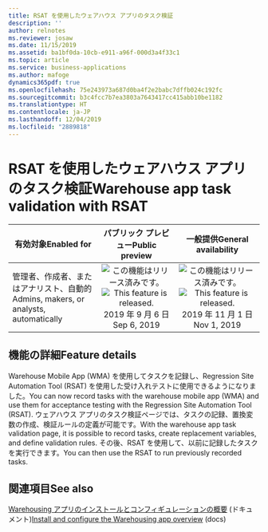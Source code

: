 ```yaml
---
title: RSAT を使用したウェアハウス アプリのタスク検証
description: ''
author: relnotes
ms.reviewer: josaw
ms.date: 11/15/2019
ms.assetid: ba1bf0da-10cb-e911-a96f-000d3a4f33c1
ms.topic: article
ms.service: business-applications
ms.author: mafoge
dynamics365pdf: true
ms.openlocfilehash: 75e243973a687d0ba4f2e2babc7dffb024c192fc
ms.sourcegitcommit: b3c4fcc7b7ea3803a7643417cc415abb10be1182
ms.translationtype: HT
ms.contentlocale: ja-JP
ms.lasthandoff: 12/04/2019
ms.locfileid: "2889818"
---
```

# <a name="warehouse-app-task-validation-with-rsat"></a><span data-ttu-id="d7430-102">RSAT を使用したウェアハウス アプリのタスク検証</span><span class="sxs-lookup"><span data-stu-id="d7430-102">Warehouse app task validation with RSAT</span></span>


| <span data-ttu-id="d7430-103">有効対象</span><span class="sxs-lookup"><span data-stu-id="d7430-103">Enabled for</span></span>    |  <span data-ttu-id="d7430-104">パブリック プレビュー</span><span class="sxs-lookup"><span data-stu-id="d7430-104">Public preview</span></span> | <span data-ttu-id="d7430-105">一般提供</span><span class="sxs-lookup"><span data-stu-id="d7430-105">General availability</span></span> | 
| ---------- | :----------: |:----------: |
|<span data-ttu-id="d7430-106">管理者、作成者、またはアナリスト、自動的</span><span class="sxs-lookup"><span data-stu-id="d7430-106">Admins, makers, or analysts, automatically</span></span>|<span data-ttu-id="d7430-107">![この機能はリリース済みです。](/dynamics365-release-plan/media/green-checkmark.png "この機能はリリース済みです。")</span><span class="sxs-lookup"><span data-stu-id="d7430-107">![This feature is released.](/dynamics365-release-plan/media/green-checkmark.png "This feature is released.")</span></span> <span data-ttu-id="d7430-108">2019 年 9 月 6 日</span><span class="sxs-lookup"><span data-stu-id="d7430-108">Sep 6, 2019</span></span>| <span data-ttu-id="d7430-109">![この機能はリリース済みです。](/dynamics365-release-plan/media/green-checkmark.png "この機能はリリース済みです。")</span><span class="sxs-lookup"><span data-stu-id="d7430-109">![This feature is released.](/dynamics365-release-plan/media/green-checkmark.png "This feature is released.")</span></span> <span data-ttu-id="d7430-110">2019 年 11 月 1 日</span><span class="sxs-lookup"><span data-stu-id="d7430-110">Nov 1, 2019</span></span>|






## <a name="feature-details"></a><span data-ttu-id="d7430-111">機能の詳細</span><span class="sxs-lookup"><span data-stu-id="d7430-111">Feature details</span></span>
<!--feature detail start -->
<span data-ttu-id="d7430-112">Warehouse Mobile App (WMA) を使用してタスクを記録し、Regression Site Automation Tool (RSAT) を使用した受け入れテストに使用できるようになりました。</span><span class="sxs-lookup"><span data-stu-id="d7430-112">You can now record tasks with the warehouse mobile app (WMA) and use them for acceptance testing with the Regression Site Automation Tool (RSAT).</span></span> <span data-ttu-id="d7430-113">ウェアハウス アプリのタスク検証ページでは、タスクの記録、置換変数の作成、検証ルールの定義が可能です。</span><span class="sxs-lookup"><span data-stu-id="d7430-113">With the warehouse app task validation page, it is possible to record tasks, create replacement variables, and define validation rules.</span></span> <span data-ttu-id="d7430-114">その後、RSAT を使用して、以前に記録したタスクを実行できます。</span><span class="sxs-lookup"><span data-stu-id="d7430-114">You can then use the RSAT to run previously recorded tasks.</span></span>
<!--feature detail end -->








## <a name="see-also"></a><span data-ttu-id="d7430-115">関連項目</span><span class="sxs-lookup"><span data-stu-id="d7430-115">See also</span></span>

<span data-ttu-id="d7430-116">[Warehousing アプリのインストールとコンフィギュレーションの概要](https://docs.microsoft.com/dynamics365/supply-chain/warehousing/install-configure-warehousing-app) (ドキュメント)</span><span class="sxs-lookup"><span data-stu-id="d7430-116">[Install and configure the Warehousing app overview](https://docs.microsoft.com/dynamics365/supply-chain/warehousing/install-configure-warehousing-app) (docs)</span></span>


